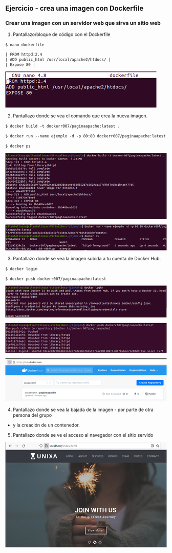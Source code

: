 ## Ejercicio - crea una imagen con Dockerfile

### Crear una imagen con un servidor web que sirva un sitio web

1. Pantallazo/bloque de código con el Dockerfile

`$ nano dockerfile`

    | FROM httpd:2.4
    | ADD public_html /usr/local/apache2/htdocs/ |
    | Expose 80 |

![](https://github.com/JenniferDiez/tareaDocker/blob/71e623c28a8915e848ffd41fd10271483f898653/imagen%20con%20Dockerfile/capturas/cap%201.png)

2. Pantallazo donde se vea el comando que crea la nueva imagen.

`$ docker build -t dockerr007/paginaapache:latest .`

`$ docker run --name ejemplo -d -p 80:80 dockerr007/paginaapache:latest`

`$ docker ps`

![](https://github.com/JenniferDiez/tareaDocker/blob/71e623c28a8915e848ffd41fd10271483f898653/imagen%20con%20Dockerfile/capturas/captura%201.png)

![](https://github.com/JenniferDiez/tareaDocker/blob/71e623c28a8915e848ffd41fd10271483f898653/imagen%20con%20Dockerfile/capturas/captura%202.png)

3. Pantallazo donde se vea la imagen subida a tu cuenta de Docker Hub.

`$ docker login`

`$ docker push dockerr007/paginaapache:latest`

![](https://github.com/JenniferDiez/tareaDocker/blob/71e623c28a8915e848ffd41fd10271483f898653/imagen%20con%20Dockerfile/capturas/captura%203.png)

![](https://github.com/JenniferDiez/tareaDocker/blob/71e623c28a8915e848ffd41fd10271483f898653/imagen%20con%20Dockerfile/capturas/captura%204.png)

![](https://github.com/JenniferDiez/tareaDocker/blob/71e623c28a8915e848ffd41fd10271483f898653/imagen%20con%20Dockerfile/capturas/captura%204.1.png)

4. Pantallazo donde se vea la bajada de la imagen - por parte de otra persona del grupo
- y la creación de un contenedor.



5. Pantallazo donde se ve el acceso al navegador con el sitio servido

![](https://github.com/JenniferDiez/tareaDocker/blob/23cf38d3ebfad88c419d007cd8719fb16690b1e1/imagen%20con%20Dockerfile/capturas/captura%205%20pagina.png)

